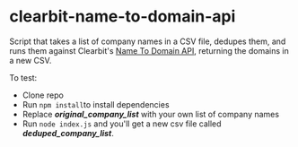# clearbit-name-to-domain-api

Script that takes a list of company names in a CSV file, dedupes them, and runs them against Clearbit's [Name To Domain API](https://clearbit.com/docs?javascript#name-to-domain-api), returning the domains in a new CSV.

To test:
- Clone repo
- Run `npm install`to install dependencies
- Replace **_original_company_list_** with your own list of company names
- Run `node index.js` and you'll get a new csv file called **_deduped_company_list_**.
